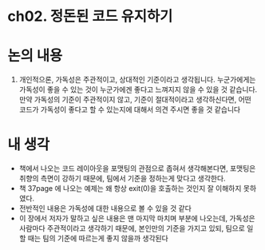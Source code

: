 # ch02. 정돈된 코드 유지하기

# 논의 내용

1. 개인적으론, 가독성은 주관적이고, 상대적인 기준이라고 생각됩니다. 누군가에게는 가독성이 좋을 수 있는 것이 누군가에겐  좋다고 느껴지지 않을 수 있을 것 같습니다. 만약 가독성의 기준이 주관적이지 않고, 기준이 절대적이라고 생각하신다면, 어떤 코드가 가독성이 좋다고 할 수 있는지에 대해서 의견 주시면 좋을 것 같습니다

# 내 생각

- 책에서 나오는 코드 레이아웃을 포맷팅의 관점으로 좁혀서 생각해본다면, 포맷팅은 취향의 측면이 강하기 때문에, 팀에서 기준을 정하는게 맞다고 생각한다.
- 책 37page 에 나오는 예제는 왜 항상 exit(0)을 호출하는 것인지 잘 이해하지 못하였다.
- 전반적인 내용은 가독성에 대한 내용으로 볼 수 있을 것 같다
- 이 장에서 저자가 말하고 싶은 내용은 맨 마지막 마치며 부분에 나오는데, 가독성은 사람마다 주관적이라고 생각하기 때문에, 본인만의 기준을 가지고 있되, 팀으로 일할 때는 팀의 기준에 따르는게 좋지 않을까 생각된다